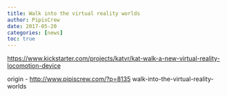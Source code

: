 ```yaml
---
title: Walk into the virtual reality worlds
author: PipisCrew
date: 2017-05-20
categories: [news]
toc: true
---
```


https://www.kickstarter.com/projects/katvr/kat-walk-a-new-virtual-reality-locomotion-device

origin - http://www.pipiscrew.com/?p=8135 walk-into-the-virtual-reality-worlds